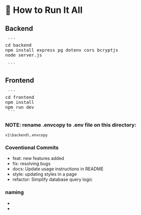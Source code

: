 # 🚀 How to Run It All


## Backend

<pre> ``` 
cd backend
npm install express pg dotenv cors bcryptjs
node server.js

 ``` </pre>

## Frontend

<pre> ``` 
cd frontend
npm install
npm run dev
 ``` </pre>

### NOTE: rename .envcopy to .env file on this directory:
`v1\backend\.envcopy`

### Coventional Commits
- feat: new features added
- fix: resolving bugs
- docs: Update usage instructions in README
- style: updating styles in a page
- refactor: Simplify database query logic

### naming
- [classNames]: this-sample-classname
- [id]: this-is-sample-id 
